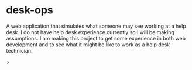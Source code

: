 # desk-ops

A web application that simulates what someone may see working at a help desk. I do not have help desk experience currently so I will be making assumptions. I am making this project to get some experience in both web development and to see what it might be like to work as a help desk technician.

⚡
